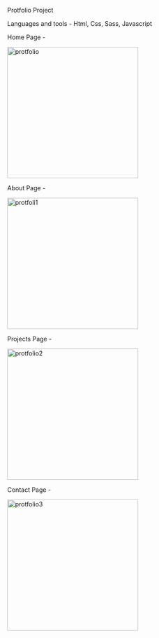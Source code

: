Protfolio Project 

Languages and tools - Html, Css, Sass, Javascript

Home Page - 

<img width="300" alt="protfolio" src="https://user-images.githubusercontent.com/76824469/181020099-7a2ee8cb-36eb-46be-b193-e78ecebdc07e.png">

About Page - 

<img width="300" alt="protfoli1" src="https://user-images.githubusercontent.com/76824469/181020166-ba8e56b8-7827-43ca-88e7-36a439c4f6cc.png">

Projects Page - 

<img width="300" alt="protfolio2" src="https://user-images.githubusercontent.com/76824469/181020214-baa46959-72ef-47e3-b521-79fc01bf0389.png">

Contact Page - 

<img width="300" alt="protfolio3" src="https://user-images.githubusercontent.com/76824469/181020262-9d8c09cb-1926-4892-bbd0-c01553b0012f.png">

